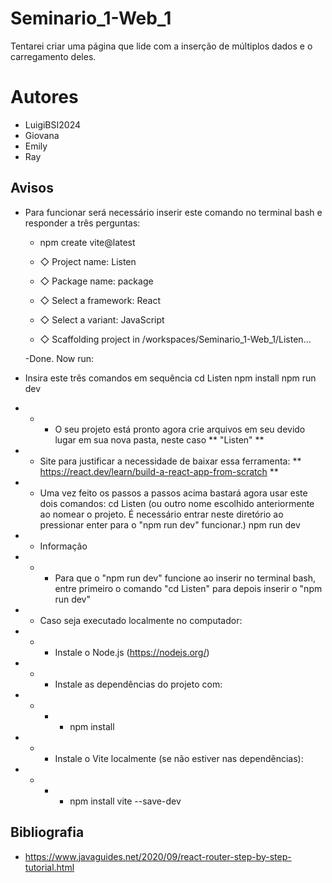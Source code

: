 # Seminario_1-Web_1
Tentarei criar uma página que lide com a inserção de múltiplos dados e o carregamento deles.

# Autores
- LuigiBSI2024
- Giovana
- Emily
- Ray


## Avisos
- Para funcionar será necessário inserir este comando no terminal bash e responder a três perguntas:
     
    - npm create vite@latest
    
    - ◇  Project name:
    Listen
    
    - ◇  Package name:
    package
    
    - ◇  Select a framework:
    React
    
    - ◇  Select a variant:
    JavaScript
    
    - ◇  Scaffolding project in /workspaces/Seminario_1-Web_1/Listen...
    
    -Done. Now run:

- Insira este três comandos em sequência
    cd Listen
    npm install
    npm run dev 
- - - O seu projeto está pronto agora crie arquivos em seu devido lugar em sua nova pasta, neste caso ** "Listen" **

- - Site para justificar a necessidade de baixar essa ferramenta: ** https://react.dev/learn/build-a-react-app-from-scratch **

- - Uma vez feito os passos a passos acima bastará agora usar este dois comandos:
    cd Listen (ou outro nome escolhido anteriormente ao nomear o projeto. É necessário entrar neste diretório ao pressionar enter para o "npm run dev" funcionar.)
    npm run dev

- - Informação
- - - Para que o "npm run dev" funcione ao inserir no terminal bash, entre primeiro o comando "cd Listen" para depois inserir o "npm run dev"

- - Caso seja executado localmente no computador:
- - - Instale o Node.js (https://nodejs.org/)
- - - Instale as dependências do projeto com:
- - - - npm install
- - - Instale o Vite localmente (se não estiver nas dependências):
- - - - npm install vite --save-dev

## Bibliografia
- https://www.javaguides.net/2020/09/react-router-step-by-step-tutorial.html
